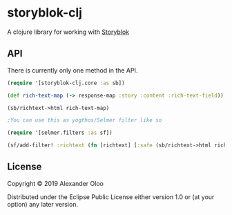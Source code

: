 # storyblok-clj

A clojure library for working with [Storyblok](https://www.storyblok.com/)

## API
There is currently only one method in the API.

```clojure
(require '[storyblok-clj.core :as sb])

(def rich-text-map (-> response-map :story :content :rich-text-field))

(sb/richtext->html rich-text-map)

;You can use this as yogthos/Selmer filter like so

(require '[selmer.filters :as sf])

(sf/add-filter! :richtext (fn [richtext] [:safe (sb/richtext->html richtext)]))

```

## License

Copyright © 2019 Alexander Oloo

Distributed under the Eclipse Public License either version 1.0 or (at
your option) any later version.
